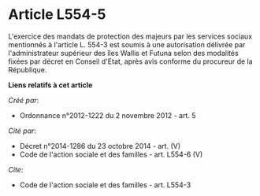 # Article L554-5

L'exercice des mandats de protection des majeurs par les services sociaux mentionnés à l'article L. 554-3 est soumis à une
autorisation délivrée par l'administrateur supérieur des îles Wallis et Futuna selon des modalités fixées par décret en
Conseil d'Etat, après avis conforme du procureur de la République.

**Liens relatifs à cet article**

_Créé par_:

  - Ordonnance n°2012-1222 du 2 novembre 2012 - art. 5

_Cité par_:

  - Décret n°2014-1286 du 23 octobre 2014 - art. (V)
  - Code de l'action sociale et des familles - art. L554-6 (V)

_Cite_:

  - Code de l'action sociale et des familles - art. L554-3
